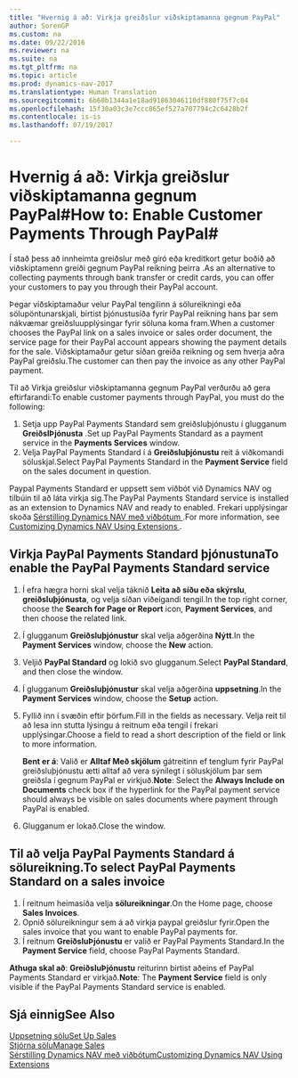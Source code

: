```yaml
---
title: "Hvernig á að: Virkja greiðslur viðskiptamanna gegnum PayPal"
author: SorenGP
ms.custom: na
ms.date: 09/22/2016
ms.reviewer: na
ms.suite: na
ms.tgt_pltfrm: na
ms.topic: article
ms.prod: dynamics-nav-2017
ms.translationtype: Human Translation
ms.sourcegitcommit: 6b60b1344a1e18ad91863046110df880f75f7c04
ms.openlocfilehash: 15f30a03c3e7ccc865ef527a707794c2c6428b2f
ms.contentlocale: is-is
ms.lasthandoff: 07/19/2017

---
```


# <a name="how-to-enable-customer-payments-through-paypal"></a><span data-ttu-id="77cc6-102">Hvernig á að: Virkja greiðslur viðskiptamanna gegnum PayPal#</span><span class="sxs-lookup"><span data-stu-id="77cc6-102">How to: Enable Customer Payments Through PayPal#</span></span>
<span data-ttu-id="77cc6-103">Í stað þess að innheimta greiðslur með gíró eða kreditkort getur boðið að viðskiptamenn greiði gegnum PayPal reikning þeirra .</span><span class="sxs-lookup"><span data-stu-id="77cc6-103">As an alternative to collecting payments through bank transfer or credit cards, you can offer your customers to pay you through their PayPal account.</span></span>

<span data-ttu-id="77cc6-104">Þegar viðskiptamaður velur PayPal tengilinn á sölureikningi eða sölupöntunarskjali, birtist þjónustusíða fyrir PayPal reikning hans þar sem nákvæmar greiðsluupplýsingar fyrir söluna koma fram.</span><span class="sxs-lookup"><span data-stu-id="77cc6-104">When a customer chooses the PayPal link on a sales invoice or sales order document, the service page for their PayPal account appears showing the payment details for the sale.</span></span> <span data-ttu-id="77cc6-105">Viðskiptamaður getur síðan greiða reikning og sem hverja aðra PayPal greiðslu.</span><span class="sxs-lookup"><span data-stu-id="77cc6-105">The customer can then pay the invoice as any other PayPal payment.</span></span>

<span data-ttu-id="77cc6-106">Til að Virkja greiðslur viðskiptamanna gegnum PayPal verðurðu að gera eftirfarandi:</span><span class="sxs-lookup"><span data-stu-id="77cc6-106">To enable customer payments through PayPal, you must do the following:</span></span>

1. <span data-ttu-id="77cc6-107">Setja upp PayPal Payments Standard sem greiðsluþjónustu í glugganum **GreiðslÞjónusta** .</span><span class="sxs-lookup"><span data-stu-id="77cc6-107">Set up PayPal Payments Standard as a payment service in the **Payments Services** window.</span></span>
2. <span data-ttu-id="77cc6-108">Velja PayPal Payments Standard í á **Greiðsluþjónustu** reit á viðkomandi söluskjal.</span><span class="sxs-lookup"><span data-stu-id="77cc6-108">Select PayPal Payments Standard in the **Payment Service** field on the sales document in question.</span></span>

<span data-ttu-id="77cc6-109">Paypal Payments Standard er uppsett sem viðbót við Dynamics NAV og tilbúin til að láta virkja sig.</span><span class="sxs-lookup"><span data-stu-id="77cc6-109">The PayPal Payments Standard service is installed as an extension to Dynamics NAV and ready to enabled.</span></span> <span data-ttu-id="77cc6-110">Frekari upplýsingar skoða [Sérstilling Dynamics NAV með viðbótum ](ui-extensions.md).</span><span class="sxs-lookup"><span data-stu-id="77cc6-110">For more information, see [Customizing Dynamics NAV Using Extensions ](ui-extensions.md).</span></span>

## <a name="to-enable-the-paypal-payments-standard-service"></a><span data-ttu-id="77cc6-111">Virkja PayPal Payments Standard þjónustuna</span><span class="sxs-lookup"><span data-stu-id="77cc6-111">To enable the PayPal Payments Standard service</span></span>
1. <span data-ttu-id="77cc6-112">Í efra hægra horni skal velja táknið **Leita að síðu eða skýrslu**, **greiðsluþjónusta**, og velja síðan viðeigandi tengil.</span><span class="sxs-lookup"><span data-stu-id="77cc6-112">In the top right corner, choose the **Search for Page or Report** icon, **Payment Services**, and then choose the related link.</span></span>  
2. <span data-ttu-id="77cc6-113">Í glugganum **Greiðsluþjónustur** skal velja aðgerðina **Nýtt**.</span><span class="sxs-lookup"><span data-stu-id="77cc6-113">In the **Payment Services** window, choose the **New** action.</span></span>
3. <span data-ttu-id="77cc6-114">Veljið **PayPal Standard** og lokið svo glugganum.</span><span class="sxs-lookup"><span data-stu-id="77cc6-114">Select **PayPal Standard**, and then close the window.</span></span>
4. <span data-ttu-id="77cc6-115">Í glugganum **Greiðsluþjónustur** skal velja aðgerðina **uppsetning**.</span><span class="sxs-lookup"><span data-stu-id="77cc6-115">In the **Payment Services** window, choose the **Setup** action.</span></span>
5. <span data-ttu-id="77cc6-116">Fyllið inn í svæðin eftir þörfum.</span><span class="sxs-lookup"><span data-stu-id="77cc6-116">Fill in the fields as necessary.</span></span> <span data-ttu-id="77cc6-117">Velja reit til að lesa inn stutta lýsingu á reitnum eða tengil í frekari upplýsingar.</span><span class="sxs-lookup"><span data-stu-id="77cc6-117">Choose a field to read a short description of the field or link to more information.</span></span>

    <span data-ttu-id="77cc6-118">**Bent er á**: Valið er **Alltaf Með skjölum** gátreitinn ef tenglum fyrir PayPal greiðsluþjónustu ætti alltaf að vera sýnilegt í söluskjölum þar sem greiðsla í gegnum PayPal er virkjuð.</span><span class="sxs-lookup"><span data-stu-id="77cc6-118">**Note**: Select the **Always Include on Documents** check box if the hyperlink for the PayPal payment service should always be visible on sales documents where payment through PayPal is enabled.</span></span>

6. <span data-ttu-id="77cc6-119">Glugganum er lokað.</span><span class="sxs-lookup"><span data-stu-id="77cc6-119">Close the window.</span></span>

## <a name="to-select-paypal-payments-standard-on-a-sales-invoice"></a><span data-ttu-id="77cc6-120">Til að velja PayPal Payments Standard á sölureikning.</span><span class="sxs-lookup"><span data-stu-id="77cc6-120">To select PayPal Payments Standard on a sales invoice</span></span>
1. <span data-ttu-id="77cc6-121">Í reitnum heimasíða velja **sölureikningar**.</span><span class="sxs-lookup"><span data-stu-id="77cc6-121">On the Home page, choose **Sales Invoices**.</span></span>
2. <span data-ttu-id="77cc6-122">Opnið sölureikningur sem á að virkja paypal greiðslur fyrir.</span><span class="sxs-lookup"><span data-stu-id="77cc6-122">Open the sales invoice that you want to enable PayPal payments for.</span></span>
3. <span data-ttu-id="77cc6-123">Í reitnum **GreiðsluÞjónustu** er valið er PayPal Payments Standard.</span><span class="sxs-lookup"><span data-stu-id="77cc6-123">In the **Payment Service** field, choose PayPal Payments Standard.</span></span>

<span data-ttu-id="77cc6-124">**Athuga skal að**: **GreiðsluÞjónustu** reiturinn birtist aðeins ef PayPal Payments Standard er virkjað.</span><span class="sxs-lookup"><span data-stu-id="77cc6-124">**Note**: The **Payment Service** field is only visible if the PayPal Payments Standard service is enabled.</span></span>   

## <a name="see-also"></a><span data-ttu-id="77cc6-125">Sjá einnig</span><span class="sxs-lookup"><span data-stu-id="77cc6-125">See Also</span></span>  
[<span data-ttu-id="77cc6-126">Uppsetning sölu</span><span class="sxs-lookup"><span data-stu-id="77cc6-126">Set Up Sales</span></span>](sales-setup-sales.md)  
[<span data-ttu-id="77cc6-127">Stjórna sölu</span><span class="sxs-lookup"><span data-stu-id="77cc6-127">Manage Sales</span></span>](sales-manage-sales.md)  
[<span data-ttu-id="77cc6-128">Sérstilling Dynamics NAV með viðbótum</span><span class="sxs-lookup"><span data-stu-id="77cc6-128">Customizing Dynamics NAV Using Extensions</span></span>](ui-extensions.md)

